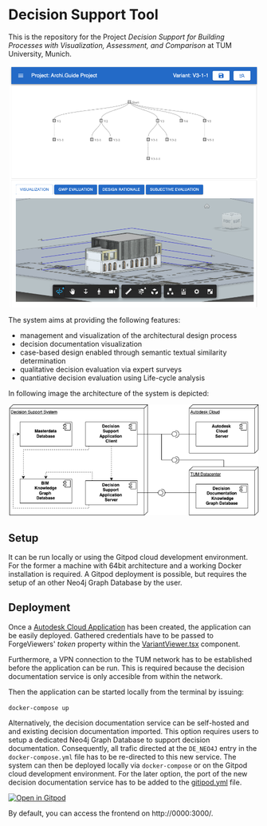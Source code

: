 # Decision Support Tool

This is the repository for the Project _Decision Support for Building Processes
with Visualization, Assessment, and
Comparison_ at TUM University, Munich.

<p align="center">
  <a href="https://github.com/lucaired/decision-support-tool/">
    <img src="resources/application.png" alt="Logo" width="500">
  </a>
</p>

The system aims at providing the following features: 

- management and visualization of the architectural design process
- decision documentation visualization
- case-based design enabled through semantic textual similarity determination
- qualitative decision evaluation via expert surveys
- quantiative decision evaluation using Life-cycle analysis

In following image the architecture of the system is depicted:

<p align="center">
  <a href="https://github.com/lucaired/decision-support-tool/">
    <img src="resources/Deployment diagram.png" alt="Logo" width="500">
  </a>
</p>

## Setup
It can be run locally or using the Gitpod cloud development environment. For the former a machine with 64bit architecture and a working Docker installation is required. A Gitpod deployment is possible, but requires the setup of an other Neo4j Graph Database by the user.

## Deployment
Once a [Autodesk Cloud Application](https://aps.autodesk.com/developer/start-now/signup) has been created, the application can be easily deployed. Gathered credentials have to be passed to ForgeViewers' _token_ property within the [VariantViewer.tsx](frontend/src/components/Variant/VariantViewer.tsx) component.

Furthermore, a VPN connection to the TUM network has to be established before the application can be run. This is required because the decision documentation service is only accesible from within the network.

Then the application can be started locally from the terminal by issuing:

`docker-compose up`

Alternatively, the decision documentation service can be self-hosted and and existing decision documentation imported. This option requires users to setup a dedicated Neo4j Graph Database to support decision documentation. Consequently, all trafic directed at the `DE_NEO4J` entry in the `docker-compose.yml` file has to be re-directed to this new service. The system can then be deployed locally via `docker-compose` or on the Gitpod cloud development environment. For the later option, the port of the new decision documentation service has to be added to the [gitipod.yml](.gitpod.yml) file.

[![Open in Gitpod](https://gitpod.io/button/open-in-gitpod.svg)](https://gitpod.io/#https://github.com/lucaired/decision-support-tool)

By default, you can access the frontend on http://0000:3000/.